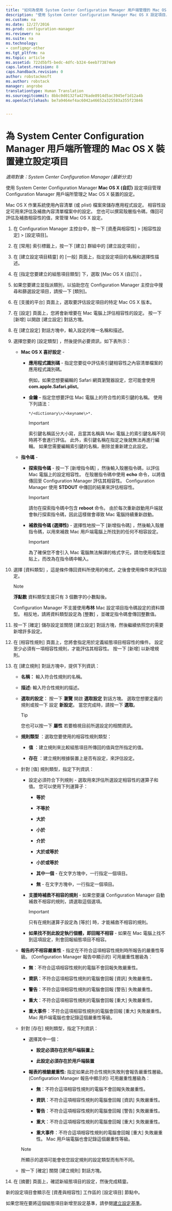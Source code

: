 ```yaml
---
title: "如何為使用 System Center Configuration Manager 用戶端管理的 Mac OS X 裝置建立設定項目 | Microsoft Docs"
description: "使用 System Center Configuration Manager Mac OS X 設定項目，管理 Mac OS X 裝置的設定。"
ms.custom: na
ms.date: 12/27/2016
ms.prod: configuration-manager
ms.reviewer: na
ms.suite: na
ms.technology:
- configmgr-other
ms.tgt_pltfrm: na
ms.topic: article
ms.assetid: 722d5bf5-bedc-4dfc-b324-6eeb773874e9
caps.latest.revision: 8
caps.handback.revision: 0
author: robstackmsft
ms.author: robstack
manager: angrobe
translationtype: Human Translation
ms.sourcegitcommit: 8bbc0d0132fa4276ade8914d5ac3945ef1d12a4b
ms.openlocfilehash: be7a9464ef4ac6042a46652a325583a355f23846


---
```

# <a name="create-configuration-items-for-mac-os-x-devices-managed-with-the-system-center-configuration-manager-client"></a>為 System Center Configuration Manager 用戶端所管理的 Mac OS X 裝置建立設定項目

*適用對象：System Center Configuration Manager (最新分支)*

使用 System Center Configuration Manager **Mac OS X (自訂)** 設定項目管理 Configuration Manager 用戶端所管理之 Mac OS X 裝置的設定。  

 Mac OS X 作業系統使用內容清單 (或 plist) 檔案來儲存應用程式設定。 相容性設定可用來評估及補救內容清單檔案中的設定。 您也可以撰寫殼層指令碼，傳回可評估及補救相容性的值，來管理 Mac OS X 設定。  

1.  在 Configuration Manager 主控台中，按一下 [資產與相容性] > [相容性設定] > [設定項目]。  

3.  在 [常用]  索引標籤上，按一下 [建立]  群組中的 [建立設定項目] 。  

4.  在 [建立設定項目精靈]  的 [一般] 頁面上，指定設定項目的名稱和選擇性描述。  

5.  在 [指定您要建立的組態項目類型] 下，選取 [Mac OS X (自訂)] 。  

6.  如果您要建立並指派類別，以協助您在 Configuration Manager 主控台中搜尋和篩選設定項目，請按一下 [類別]。  

7.  在 [支援的平台] 頁面上，選取要評估設定項目的特定 Mac OS X 版本。  

8.  在 [設定] 頁面上，您將會新增要在 Mac 電腦上評估相容性的設定。 按一下 [新增]  以開啟 [建立設定]  對話方塊。  

9. 在 [建立設定]  對話方塊中，輸入設定的唯一名稱和描述。  

10. 選擇您要的 [設定類型]  ，然後提供必要資訊，如下表所示：  

    -   **Mac OS X 喜好設定** -  

        -   **應用程式識別碼** - 指定您要從中評估索引鍵相容性之內容清單檔案的應用程式識別碼。  

             例如，如果您想要編輯的 Safari 網頁瀏覽器設定，您可能會使用 **com.apple.Safari.plist**。  

        -   **金鑰** – 指定您想要評估 Mac 電腦上的符合性的索引鍵的名稱。 使用下列語法： 
        
            ```
            */<dictionary\>/<keyname\>*.  
            ```     

            > [!IMPORTANT]  
            >  索引鍵名稱區分大小寫，且當其名稱與 Mac 電腦上的索引鍵名稱不同時將不會進行評估。 此外，索引鍵名稱在指定之後就無法再進行編輯。 如果您需要編輯索引鍵的名稱，刪除並重新建立此設定。  

    -   **指令碼** -  

        -   **探索指令碼** - 按一下 [新增指令碼] ，然後輸入殼層指令碼，以評估 Mac 電腦上的設定相容性。 在殼層指令碼中使用 **echo** 命令，以將值傳回至 Configuration Manager 評估其相容性。 Configuration Manager 使用 **STDOUT** 中傳回的結果來評估相容性。  

            > [!IMPORTANT]  
            >  請勿在探索指令碼中包含 **reboot** 命令。 由於每次重新啟動用戶端就會執行探索指令碼，因此這樣做會導致 Mac 電腦持續重新啟動。  

        -   **補救指令碼 (選擇性)** - 選擇性地按一下 [新增指令碼]  ，然後輸入殼層指令碼，以用來補救 Mac 用戶端電腦上所找到的任何不相容設定。  

            > [!IMPORTANT]  
            >  為了確保您不會引入 Mac 電腦無法解譯的格式字元，請勿使用複製並貼上，而改為在指令碼中輸入。  

11. 選擇 [資料類型]  ，這是條件傳回資料所使用的格式，之後會使用條件來評估設定。  

    > [!NOTE]  
    >  **浮點數** 資料類型支援只有 3 個數字的小數點後。  
    >   
    >  Configuration Manager 不支援使用**布林** Mac 設定項目指令碼設定的資料類型。 相反地，請將資料類型設定為 [整數]  ，並確定指令碼會傳回整數值。  

12. 按一下 [確定]  儲存設定並關閉 [建立設定]  對話方塊，然後繼續依照您的需要新增許多設定。  

13. 在 [相容性規則] 頁面上，您將會指定用於定義組態項目相容性的條件。 設定至少必須有一項相容性規則，才能評估其相容性。 按一下 [新增]  以新增規則。  

14. 在 [建立規則]  對話方塊中，提供下列資訊：  

    -   **名稱：** 輸入符合性規則的名稱。  

    -   **描述:** 輸入符合性規則的描述。  

    -   **選取的設定︰** 按一下 **瀏覽** 開啟 **選取設定** 對話方塊。 選取您想要定義的規則或按一下 設定 **新設定**。 當您完成時，請按一下 **選取**。  

        > [!TIP]  
        >  您也可以按一下 **屬性** 若要檢視目前所選設定的相關資訊。  

    -   **規則類型** ：選取您要使用的相容性規則類型：  

        -   **值** ：建立規則來比較組態項目所傳回的值與您所指定的值。  

        -   **存在** ：建立規則根據裝置上是否有設定，來評估設定。  

    -   針對 [值] 規則類型，指定下列資訊：  

        -   設定必須符合下列規則 - 選取用來評估所選設定相容性的運算子和值。 您可以使用下列運算子：  

            -   **等於**  

            -   **不等於**  

            -   **大於**  

            -   **小於**  

            -   **介於**  

            -   **大於或等於**  

            -   **小於或等於**  

            -   **其中一個** - 在文字方塊中，一行指定一個項目。  

            -   **無** - 在文字方塊中，一行指定一個項目。  

        -   **支援時補救不相容的規則** - 如果您要讓 Configuration Manager 自動補救不相容的規則，請選取這個選項。  

            > [!IMPORTANT]  
            >  只有在規則運算子設定為 [等於] 時，才能補救不相容的規則。  

        -   **如果找不到此設定執行個體，即回報不相容** - 如果在 Mac 電腦上找不到這項設定，則會回報組態項目不相容。  

    -   **報告的不相容嚴重性** - 指定在不符合這項相容性規則時所報告的嚴重性等級。 (Configuration Manager 報告中顯示的) 可用嚴重性層級為︰  

        -   **無**：不符合這項相容性規則的電腦不會回報失敗嚴重性。  

        -   **資訊**：不符合這項相容性規則的電腦會回報 [資訊] 失敗嚴重性。  

        -   **警告**：不符合這項相容性規則的電腦會回報 [警告] 失敗嚴重性。  

        -   **重大**：不符合這項相容性規則的電腦會回報 [重大] 失敗嚴重性。  

        -   **重大事件**：不符合這項相容性規則的電腦會回報 [重大] 失敗嚴重性。 Mac 用戶端電腦也會記錄這個嚴重性等級。  

    -   針對 [存在] 規則類型，指定下列資訊：  

        -   選擇其中一個：  

            -   **設定必須存在於用戶端裝置上**  

            -   **此設定必須存在於用戶端裝置**  

        -   **報表的檢驗嚴重性:** 指定如果此符合性規則失敗則會報告嚴重性層級。 (Configuration Manager 報告中顯示的) 可用嚴重性層級為︰  

            -   **無**：不符合這項相容性規則的電腦不會回報失敗嚴重性。  

            -   **資訊**：不符合這項相容性規則的電腦會回報 [資訊] 失敗嚴重性。  

            -   **警告**：不符合這項相容性規則的電腦會回報 [警告] 失敗嚴重性。  

            -   **重大**：不符合這項相容性規則的電腦會回報 [重大] 失敗嚴重性。  

            -   **重大事件**：不符合這項相容性規則的電腦會回報 [重大] 失敗嚴重性。 Mac 用戶端電腦也會記錄這個嚴重性等級。  

        > [!NOTE]  
        >  所顯示的選項可能會依您設定規則的設定類型而有所不同。  

    -   按一下 [確定]  關閉 [建立規則]  對話方塊。  

15. 在 [摘要]  頁面上，確認新組態項目的設定，然後完成精靈。  

新的設定項目會顯示在 [資產與相容性]  工作區的 [設定項目]  節點中。  

如果您現在要將這個組態項目新增至設定基準，請參閱[建立設定基準](../../compliance/deploy-use/create-configuration-baselines.md)。  



<!--HONumber=Dec16_HO5-->


